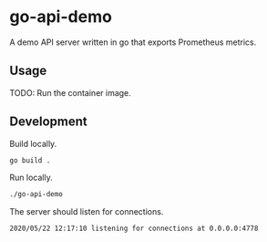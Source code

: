 # go-api-demo

A demo API server written in go that exports Prometheus metrics.

## Usage

TODO: Run the container image.

## Development

Build locally.

``` bash
go build .
```

Run locally.

``` bash
./go-api-demo
```

The server should listen for connections.

``` bash
2020/05/22 12:17:10 listening for connections at 0.0.0.0:4778
```

